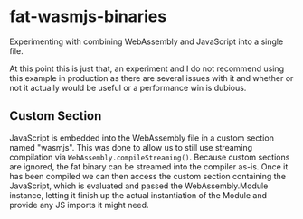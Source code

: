 # fat-wasmjs-binaries

Experimenting with combining WebAssembly and JavaScript into a single file.

At this point this is just that, an experiment and I do not recommend using this example in production as there are several issues with it and whether or not it actually would be useful or a performance win is dubious.

## Custom Section

JavaScript is embedded into the WebAssembly file in a custom section named "wasmjs". This was done to allow us to still use streaming compilation via `WebAssembly.compileStreaming()`. Because custom sections are ignored, the fat binary can be streamed into the compiler as-is. Once it has been compiled we can then access the custom section containing the JavaScript, which is evaluated and passed the WebAssembly.Module instance, letting it finish up the actual instantiation of the Module and provide any JS imports it might need.
